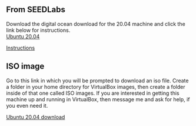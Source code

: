 ## From SEEDLabs
Download the digital ocean download for the 20.04 machine and click the link below for instructions. <br>
[Ubuntu 20.04](https://seedsecuritylabs.org/labsetup.html) <br>

[Instructions](https://github.com/seed-labs/seed-labs/blob/master/manuals/vm/seedvm-manual.md)

## ISO image
Go to this link in which you will be prompted to download an iso file. Create a folder in your home directory for VirtualBox images, then create a folder inside of that one called ISO images. If you are interested in getting this machine up and running in VirtualBox, then message me and ask for help, if you even need it. <br>

[Ubuntu 20.04 download](https://ubuntu.com/download/desktop/thank-you?version=20.04.2&architecture=amd64)
